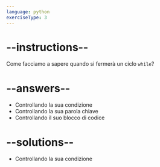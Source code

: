 ```yaml
---
language: python
exerciseType: 3
---
```


# --instructions--

Come facciamo a sapere quando si fermerà un ciclo `while`?

# --answers--

- Controllando la sua condizione
- Controllando la sua parola chiave
- Controllando il suo blocco di codice

# --solutions--

- Controllando la sua condizione
